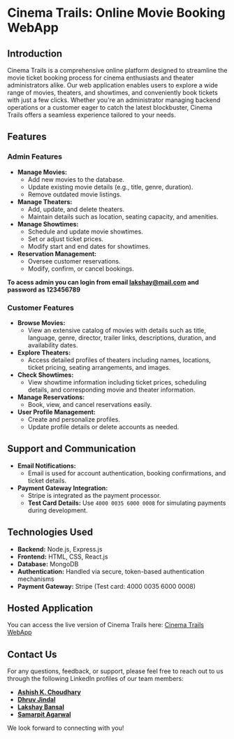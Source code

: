 # **Cinema Trails: Online Movie Booking WebApp**

## **Introduction**

Cinema Trails is a comprehensive online platform designed to streamline the movie ticket booking process for cinema enthusiasts and theater administrators alike. Our web application enables users to explore a wide range of movies, theaters, and showtimes, and conveniently book tickets with just a few clicks. Whether you're an administrator managing backend operations or a customer eager to catch the latest blockbuster, Cinema Trails offers a seamless experience tailored to your needs.

## **Features**

### **Admin Features**
- **Manage Movies:** 
  - Add new movies to the database.
  - Update existing movie details (e.g., title, genre, duration).
  - Remove outdated movie listings.
- **Manage Theaters:** 
  - Add, update, and delete theaters.
  - Maintain details such as location, seating capacity, and amenities.
- **Manage Showtimes:** 
  - Schedule and update movie showtimes.
  - Set or adjust ticket prices.
  - Modify start and end dates for showtimes.
- **Reservation Management:** 
  - Oversee customer reservations.
  - Modify, confirm, or cancel bookings.

    
**To acess admin you can login from email lakshay@mail.com and password as 123456789**
### **Customer Features**
- **Browse Movies:** 
  - View an extensive catalog of movies with details such as title, language, genre, director, trailer links, descriptions, duration, and availability dates.
- **Explore Theaters:** 
  - Access detailed profiles of theaters including names, locations, ticket pricing, seating arrangements, and images.
- **Check Showtimes:** 
  - View showtime information including ticket prices, scheduling details, and corresponding movie and theater information.
- **Manage Reservations:** 
  - Book, view, and cancel reservations easily.
- **User Profile Management:** 
  - Create and personalize profiles.
  - Update profile details or delete accounts as needed.

## **Support and Communication**
- **Email Notifications:** 
  - Email is used for account authentication, booking confirmations, and ticket details.
- **Payment Gateway Integration:** 
  - Stripe is integrated as the payment processor.
  - **Test Card Details:** Use `4000 0035 6000 0008` for simulating payments during development.

## **Technologies Used**

- **Backend:** Node.js, Express.js
- **Frontend:** HTML, CSS, React.js
- **Database:** MongoDB
- **Authentication:** Handled via secure, token-based authentication mechanisms
- **Payment Gateway:** Stripe (Test card: 4000 0035 6000 0008)

## **Hosted Application**
You can access the live version of Cinema Trails here: [Cinema Trails WebApp](https://66d07229ad88231001de7ac5--rococo-cactus-242acd.netlify.app/)  



## Contact Us

For any questions, feedback, or support, please feel free to reach out to us through the following LinkedIn profiles of our team members:

- **[Ashish K. Choudhary](https://www.linkedin.com/in/ashizh-choudhary/)**
- **[Dhruv Jindal](https://www.linkedin.com/in/dhruv-jindal546/)**
- **[Lakshay Bansal](https://www.linkedin.com/in/samarpit-agarwal/)**
- **[Samarpit Agarwal](https://www.linkedin.com/in/samarpit-agarwal/)**

We look forward to connecting with you!

